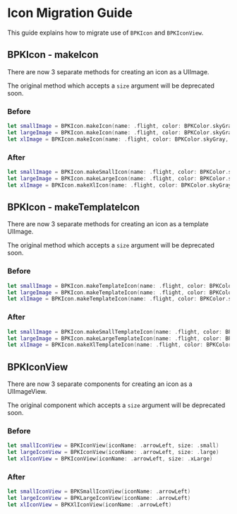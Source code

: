 # Icon Migration Guide

This guide explains how to migrate use of `BPKIcon` and `BPKIconView`.

## BPKIcon - makeIcon

There are now 3 separate methods for creating an icon as a UIImage.

The original method which accepts a `size` argument will be deprecated soon.

### Before

```swift
let smallImage = BPKIcon.makeIcon(name: .flight, color: BPKColor.skyGray, size: .small)
let largeImage = BPKIcon.makeIcon(name: .flight, color: BPKColor.skyGray, size: .large)
let xlImage = BPKIcon.makeIcon(name: .flight, color: BPKColor.skyGray, size: .xLarge)
```

### After

```swift
let smallImage = BPKIcon.makeSmallIcon(name: .flight, color: BPKColor.skyGray)
let largeImage = BPKIcon.makeLargeIcon(name: .flight, color: BPKColor.skyGray)
let xlImage = BPKIcon.makeXlIcon(name: .flight, color: BPKColor.skyGray)
```

## BPKIcon - makeTemplateIcon

There are now 3 separate methods for creating an icon as a template UIImage.

The original method which accepts a `size` argument will be deprecated soon.

### Before

```swift
let smallImage = BPKIcon.makeTemplateIcon(name: .flight, color: BPKColor.skyGray, size: .small)
let largeImage = BPKIcon.makeTemplateIcon(name: .flight, color: BPKColor.skyGray, size: .large)
let xlImage = BPKIcon.makeTemplateIcon(name: .flight, color: BPKColor.skyGray, size: .xLarge)
```

### After

```swift
let smallImage = BPKIcon.makeSmallTemplateIcon(name: .flight, color: BPKColor.skyGray)
let largeImage = BPKIcon.makeLargeTemplateIcon(name: .flight, color: BPKColor.skyGray)
let xlImage = BPKIcon.makeXlTemplateIcon(name: .flight, color: BPKColor.skyGray)
```

## BPKIconView

There are now 3 separate components for creating an icon as a UIImageView.

The original component which accepts a `size` argument will be deprecated soon.

### Before

```swift
let smallIconView = BPKIconView(iconName: .arrowLeft, size: .small)
let largeIconView = BPKIconView(iconName: .arrowLeft, size: .large)
let xlIconView = BPKIconView(iconName: .arrowLeft, size: .xLarge)
```

### After

```swift
let smallIconView = BPKSmallIconView(iconName: .arrowLeft)
let largeIconView = BPKLargeIconView(iconName: .arrowLeft)
let xlIconView = BPKXlIconView(iconName: .arrowLeft)
```
